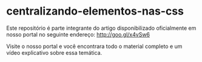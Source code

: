 # centralizando-elementos-nas-css
Este repositório é parte integrante do artigo disponibilizado oficialmente em nosso portal no seguinte endereço:  http://goo.gl/x4vSw6

Visite o nosso portal e você encontrara todo o material completo e um vídeo explicativo sobre essa temática.
